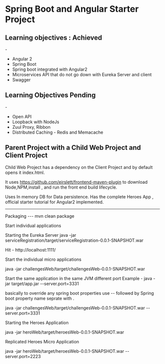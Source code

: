 <h1>Spring Boot and Angular Starter Project</h1>


<h2>Learning objectives : Achieved</h2> -
<ul>
<li>Angular 2</li>
<li>Spring Boot</li>
<li>Spring boot integrated with Angular2</li>
<li>Microservices API that do not go down with Eureka Server and client</li>
<li>Swagger</li>
</ul>

<h2>Learning Objectives Pending</h2> -
<ul>
<li>Open API</li>
<li>Loopback with NodeJs</li>
<li>Zuul Proxy, Ribbon</li>
<li>Distributed Caching - Redis and Memacache</li>
</ul>



<h2>Parent Project with a Child Web Project and Client Project </h2>

Child Web Project has a dependency on the Client Project and by default opens it index.html.

It uses https://github.com/eirslett/frontend-maven-plugin to download Node,NPM,install ,
and run the front end build lifecycle.

Uses In memory DB for Data persistence.
Has the complete Heroes App ,  official starter tutorial for Angular2 implemented.


-----------------------------------------------------------------

Packaging ---
mvn clean package


Start individual applications

Starting the Eureka Server
java -jar serviceRegistration/target/serviceRegistration-0.0.1-SNAPSHOT.war


Hit -
http://localhost:1111/


Start the individual micro applications

java -jar challengesWeb/target/challengesWeb-0.0.1-SNAPSHOT.war


Start the same application in the same JVM different port
Example  -
java -jar target/app.jar --server.port=3331

basically to override any spring boot properties use -- followed by Spring boot property name seprate with .

java -jar challengesWeb/target/challengesWeb-0.0.1-SNAPSHOT.war  --server.port=3331


Starting the Heroes Application

java -jar heroWeb/target/heroesWeb-0.0.1-SNAPSHOT.war


Replicated Heroes Micro Application

java -jar heroWeb/target/heroesWeb-0.0.1-SNAPSHOT.war  --server.port=2223







